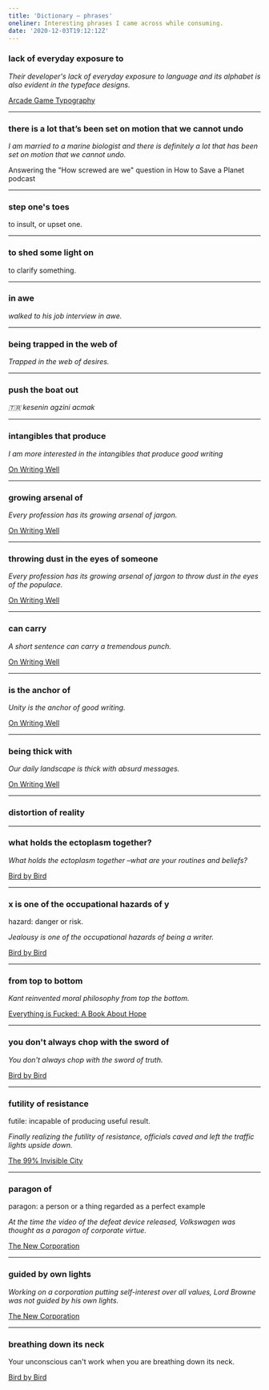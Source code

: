 ```yaml
---
title: 'Dictionary – phrases'
oneliner: Interesting phrases I came across while consuming.
date: '2020-12-03T19:12:12Z'
---
```


### lack of everyday exposure to <something>

_Their developer's lack of everyday exposure to language and its alphabet is also evident in the typeface designs._

[Arcade Game Typography](../books/arcade-game-typography)

---

### there is a lot that’s been set on motion that we cannot undo

_I am married to a marine biologist and there is definitely a lot that has been set on motion that we cannot undo._

Answering the "How screwed are we" question in How to Save a Planet podcast

---

### step one's toes

to insult, or upset one.

---

### to shed some light on <X>

to clarify something.

---

### <doing something> in awe

_walked to his job interview in awe._

---

### being trapped in the web of <X>

_Trapped in the web of desires._

---

### push the boat out

_🇹🇷 kesenin agzini acmak_

---

### intangibles that produce <x>

_I am more interested in the intangibles that produce good writing_

[On Writing Well](../books/on-writing-well.md)

---

### growing arsenal of <x>

_Every profession has its growing arsenal of jargon._

[On Writing Well](../books/on-writing-well.md)

---

### throwing dust in the eyes of someone

_Every profession has its growing arsenal of jargon to throw dust in the eyes of the populace._

[On Writing Well](../books/on-writing-well.md)

---

### <x> can carry <y>

_A short sentence can carry a tremendous punch._

[On Writing Well](../books/on-writing-well.md)

---

### <x> is the anchor of <y>

_Unity is the anchor of good writing._

[On Writing Well](../books/on-writing-well.md)

---

### being thick with <x>

_Our daily landscape is thick with absurd messages._

[On Writing Well](../books/on-writing-well.md)

---

### distortion of reality

---

### what holds the ectoplasm together?

_What holds the ectoplasm together –what are your routines and beliefs?_

[Bird by Bird](../books/bird-by-bird.md)

---

### x is one of the occupational hazards of y

hazard: danger or risk.

_Jealousy is one of the occupational hazards of being a writer._

[Bird by Bird](../books/bird-by-bird.md)

---

### <doing x> from top to bottom

_Kant reinvented moral philosophy from top the bottom._

[Everything is Fucked: A Book About Hope](../books/everything-is-fucked.md)

---

### you don't always chop with the sword of <x>

_You don't always chop with the sword of truth._

[Bird by Bird](../books/bird-by-bird.md)

---

### futility of resistance

futile: incapable of producing useful result.

_Finally realizing the futility of resistance, officials caved and left the traffic lights upside down._

[The 99% Invisible City](../books/the-99-percent-invisible-city.md)

---

### paragon of <x>

paragon: a person or a thing regarded as a perfect example

_At the time the video of the defeat device released, Volkswagen was thought as a paragon of corporate virtue._

[The New Corporation](../books/the-new-corporation.md)

---

### guided by own lights

_Working on a corporation putting self-interest over all values, Lord Browne was not guided by his own lights._

[The New Corporation](../books/the-new-corporation.md)

---

### breathing down its neck

Your unconscious can't work when you are breathing down its neck.

[Bird by Bird](../books/bird-by-bird.md)
